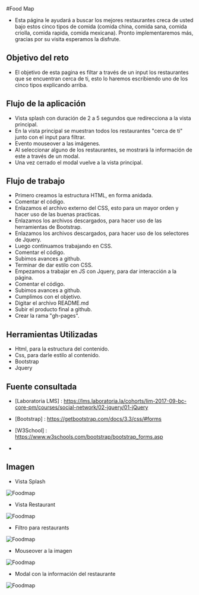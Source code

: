 #Food Map

- Esta página le ayudará a buscar los mejores restaurantes creca de usted bajo estos cinco tipos de comida (comida china, comida sana, comida criolla, comida rapida, comida mexicana). Pronto implementaremos más, gracias por su visita esperamos la disfrute.

## Objetivo del reto

- El objetivo de esta pagina es filtar a través de un input los restaurantes que se encuentran cerca de ti, esto lo haremos escribiendo uno de los cinco tipos explicando arriba.

## Flujo de la aplicación

- Vista splash con duración de 2 a 5 segundos que redirecciona a la vista principal. 
- En la vista principal se muestran todos los restaurantes "cerca de ti" junto con el input para filtrar.
- Evento mouseover a las imágenes.
- Al seleccionar alguno de los restaurantes, se mostrará la información de este a través de un modal.
- Una vez cerrado el modal vuelve a la vista principal.

## Flujo de trabajo

- Primero creamos la estructura HTML, en forma anidada.
- Comentar el código.
- Enlazamos el archivo externo del CSS, esto para un mayor orden y hacer uso de las buenas practicas.
- Enlazamos los archivos descargados, para hacer uso de las herramientas de Bootstrap.
- Enlazamos los archivos descargados, para hacer uso de los selectores de Jquery.
- Luego continuamos trabajando en CSS.
- Comentar el código.
- Subimos avances a github.
- Terminar de dar estilo con CSS.
- Empezamos a trabajar en JS con Jquery, para dar interacción a la página.
- Comentar el código.
- Subimos avances a github.
- Cumplimos con el objetivo.
- Digitar el archivo README.md
- Subir el producto final a github.
- Crear la rama "gh-pages".

## Herramientas Utilizadas

- Html, para la estructura del contenido.
- Css, para darle estilo al contenido.
- Bootstrap
- Jquery

## Fuente consultada

- [Laboratoria LMS] : https://lms.laboratoria.la/cohorts/lim-2017-09-bc-core-pm/courses/social-network/02-jquery/01-jQuery

- [Bootstrap] : https://getbootstrap.com/docs/3.3/css/#forms

- [W3School] : https://www.w3schools.com/bootstrap/bootstrap_forms.asp

- [Jquery]: https://oscarotero.com/jquery

## Imagen 

- Vista Splash

![Foodmap](assets/images/readme/vista-restaurant.png)

- Vista Restaurant

![Foodmap](assets/images/readme/vista-splash.png) 

- Filtro para restaurants 

![Foodmap](assets/images/readme/filtro.png) 

- Mouseover a la imagen

![Foodmap](assets/images/readme/mouseover.png)

- Modal con la información del restaurante

![Foodmap](assets/images/readme/modal.png)


